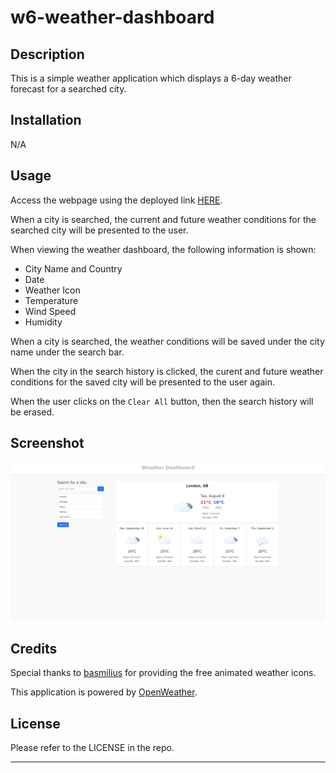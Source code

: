 # w6-weather-dashboard

## Description

This is a simple weather application which displays a 6-day weather forecast for a searched city. 


## Installation

N/A


## Usage

Access the webpage using the deployed link [HERE](https://trahy.github.io/w6-weather-dashboard/).


When a city is searched, the current and future weather conditions for the searched city will be presented to the user.

When viewing the weather dashboard, the following information is shown:
- City Name and Country
- Date
- Weather Icon
- Temperature
- Wind Speed
- Humidity

When a city is searched, the weather conditions will be saved under the city name under the search bar.

When the city in the search history is clicked, the curent and future weather conditions for the saved city will be presented to the user again.

When the user clicks on the `Clear All` button, then the search history will be erased.


## Screenshot

![screenshot of weather dashboard page](assets/screencapture.png)


## Credits

Special thanks to [basmilius](https://github.com/basmilius/weather-icons) for providing the free animated weather icons.




This application is powered by [OpenWeather](https://openweathermap.org/).



## License

Please refer to the LICENSE in the repo.

---
